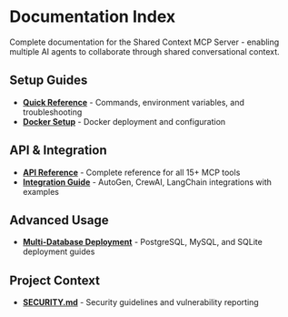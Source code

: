 # Documentation Index

Complete documentation for the Shared Context MCP Server - enabling multiple AI agents to collaborate through shared conversational context.

## Setup Guides

- **[Quick Reference](./quick-reference.md)** - Commands, environment variables, and troubleshooting
- **[Docker Setup](../DOCKER.md)** - Docker deployment and configuration

## API & Integration

- **[API Reference](./api-reference.md)** - Complete reference for all 15+ MCP tools
- **[Integration Guide](./integration-guide.md)** - AutoGen, CrewAI, LangChain integrations with examples

## Advanced Usage

- **[Multi-Database Deployment](./multi-database-deployment.md)** - PostgreSQL, MySQL, and SQLite deployment guides

## Project Context

- **[SECURITY.md](../SECURITY.md)** - Security guidelines and vulnerability reporting
